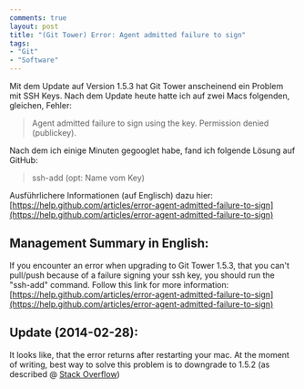 ```yaml
---
comments: true
layout: post
title: "(Git Tower) Error: Agent admitted failure to sign"
tags:
- "Git"
- "Software"
---
```

Mit dem Update auf Version 1.5.3 hat Git Tower anscheinend ein Problem mit SSH Keys. Nach dem Update heute hatte ich auf zwei Macs folgenden, gleichen, Fehler:

> Agent admitted failure to sign using the key.
> Permission denied (publickey).

Nach dem ich einige Minuten gegooglet habe, fand ich folgende Lösung auf GitHub:

> ssh-add (opt: Name vom Key)

Ausführlichere Informationen (auf Englisch) dazu hier:
[https://help.github.com/articles/error-agent-admitted-failure-to-sign](https://help.github.com/articles/error-agent-admitted-failure-to-sign)

## Management Summary in English:

If you encounter an error when upgrading to Git Tower 1.5.3, that you can't pull/push because of a failure signing your ssh key, you should run the "ssh-add" command. Follow this link for more information:
[https://help.github.com/articles/error-agent-admitted-failure-to-sign](https://help.github.com/articles/error-agent-admitted-failure-to-sign)

## Update (2014-02-28):

It looks like, that the error returns after restarting your mac. At the moment of writing, best way to solve this problem is to downgrade to 1.5.2 (as described @ [Stack Overflow](http://stackoverflow.com/questions/22076434/agent-admitted-failure-to-sign-using-the-key-osx))
